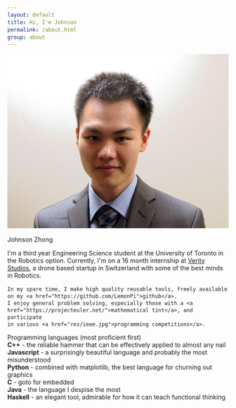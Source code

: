 ```yaml
---
layout: default
title: Hi, I'm Johnson
permalink: /about.html
group: about
---
```


<div class="block" style="min-height:500px;">

<div class="side frames">
<img src="res/self.jpg">
<p>Johnson Zhong</p>
</div>

<div class="text-block">
<p>
	I'm a third year Engineering Science student at the University of Toronto in the Robotics option.
	Currently, I'm on a 16 month internship at <a href="http://veritystudios.com/">Verity Studios</a>,
	a drone based startup in Switzerland with some of the best minds in Robotics.

	In my spare time, I make high quality reusable tools, freely available on my <a href="https://github.com/LemonPi">github</a>.
	I enjoy general problem solving, especially those with a <a href="https://projecteuler.net/">mathematical tint</a>, and participate
	in various <a href="res/ieee.jpg">programming competitions</a>. 
</p>
<p>
	Programming languages (most proficient first)<br>
	<strong>C++</strong> - the reliable hammer that can be effectively applied to almost any nail<br>
	<strong>Javascript</strong> - a surprisingly beautiful language and probably the most misunderstood<br>
	<strong>Python</strong> - combined with matplotlib, the best language for churning out graphics<br>
	<strong>C</strong> - goto for embedded<br>
	<strong>Java</strong> - the language I despise the most<br>
	<strong>Haskell</strong> - an elegant tool, admirable for how it can teach functional thinking<br>
</p>
</div>

</div>